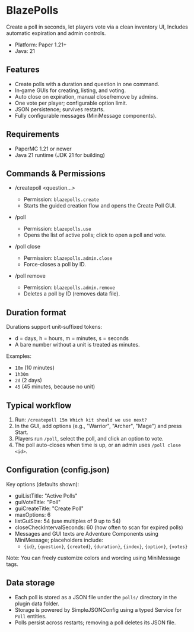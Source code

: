# BlazePolls

Create a poll in seconds, let players vote via a clean inventory UI, Includes automatic expiration and admin controls.

- Platform: Paper 1.21+
- Java: 21

## Features
- Create polls with a duration and question in one command.
- In‑game GUIs for creating, listing, and voting.
- Auto close on expiration, manual close/remove by admins.
- One vote per player; configurable option limit.
- JSON persistence; survives restarts.
- Fully configurable messages (MiniMessage components).

## Requirements
- PaperMC 1.21 or newer
- Java 21 runtime (JDK 21 for building)

## Commands & Permissions
- /createpoll <duration> <question...>
  - Permission: `blazepolls.create`
  - Starts the guided creation flow and opens the Create Poll GUI.

- /poll
  - Permission: `blazepolls.use`
  - Opens the list of active polls; click to open a poll and vote.

- /poll close <pollId>
  - Permission: `blazepolls.admin.close`
  - Force-closes a poll by ID.

- /poll remove <pollId>
  - Permission: `blazepolls.admin.remove`
  - Deletes a poll by ID (removes data file).

## Duration format
Durations support unit-suffixed tokens:
- d = days, h = hours, m = minutes, s = seconds
- A bare number without a unit is treated as minutes.

Examples:
- `10m` (10 minutes)
- `1h30m`
- `2d` (2 days)
- `45` (45 minutes, because no unit)

## Typical workflow
1. Run: `/createpoll 15m Which kit should we use next?`
2. In the GUI, add options (e.g., "Warrior", "Archer", "Mage") and press Start.
3. Players run `/poll`, select the poll, and click an option to vote.
4. The poll auto-closes when time is up, or an admin uses `/poll close <id>`.

## Configuration (config.json)
Key options (defaults shown):
- guiListTitle: "Active Polls"
- guiVoteTitle: "Poll"
- guiCreateTitle: "Create Poll"
- maxOptions: 6
- listGuiSize: 54 (use multiples of 9 up to 54)
- closeCheckIntervalSeconds: 60 (how often to scan for expired polls)
- Messages and GUI texts are Adventure Components using MiniMessage; placeholders include:
  - `{id}`, `{question}`, `{created}`, `{duration}`, `{index}`, `{option}`, `{votes}`

Note: You can freely customize colors and wording using MiniMessage tags.

## Data storage
- Each poll is stored as a JSON file under the `polls/` directory in the plugin data folder.
- Storage is powered by SimpleJSONConfig using a typed Service for `Poll` entities.
- Polls persist across restarts; removing a poll deletes its JSON file.